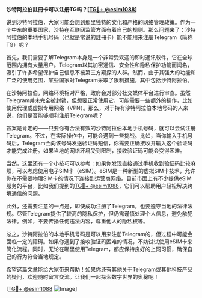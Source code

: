 **沙特阿拉伯註冊卡可以注册TG吗？[[TG💪+ @esim1088](https://t.me/s/esim1088)]**

说到沙特阿拉伯，大家可能会想到那里独特的文化和严格的网络管理政策。作为一个中东的重要国家，沙特在互联网监管方面有着自己的规则。那么问题来了：沙特阿拉伯的本地手机号码（也就是常说的註冊卡）能不能用来注册Telegram（简称TG）呢？

首先，我们需要了解Telegram本身是一个非常受欢迎的即时通讯软件，它在全球范围内拥有大量用户。Telegram以其加密通信、安全性和隐私保护功能而闻名，吸引了许多希望保护自己信息不被第三方窥探的人群。然而，由于其强大的功能和广泛的使用范围，某些国家对Telegram采取了限制措施，其中包括沙特阿拉伯。

在沙特阿拉伯，网络环境相对严格，政府会对部分社交媒体平台进行审查。虽然Telegram并未完全被封锁，但想要正常使用它，可能需要一些额外的操作，比如使用代理或虚拟专用网络（VPN）。那么，对于持有沙特阿拉伯本地号码的人来说，他们是否能够顺利注册Telegram呢？

答案是肯定的——只要你有合法有效的沙特阿拉伯本地手机号码，就可以尝试注册Telegram。不过，在实际操作中，可能会遇到一些挑战。比如，当你输入手机号码后，Telegram会向该号码发送验证码短信，你需要正确接收并输入这个验证码才能完成注册。如果当地的网络环境受到限制，接收验证码可能会变得困难。

当然，这里还有一个小技巧可以参考：如果你发现直接通过手机收到验证码比较麻烦，可以考虑使用电子SIM卡（eSIM）。eSIM是一种新型的虚拟SIM卡技术，允许你在不需要物理SIM卡的情况下连接到运营商网络。目前市面上有不少提供eSIM服务的平台，比如我们提到的[TG💪+ @esim1088](https://t.me/s/esim1088)，它们可以帮助用户轻松解决跨境通信的问题。

此外，还需要注意的一点是，即使成功注册了Telegram，也要遵守当地的法律法规。尽管Telegram提供了较高的隐私保护，但仍需谨慎处理个人信息，避免触犯法律。例如，不要传播任何违法内容，尊重他人的隐私权等。

总之，沙特阿拉伯的本地手机号码是可以用来注册Telegram的，但过程中可能会面临一定的障碍。如果你遇到了接收验证码困难的情况，不妨试试使用eSIM卡来简化流程。同时，无论在哪里使用Telegram，都应保持良好的上网习惯，确保自己的行为符合当地规定。

希望这篇文章能给大家带来帮助！如果你还有其他关于Telegram或其他科技产品的疑问，欢迎随时留言交流。让我们一起探索数字世界的奥秘吧！

[[TG💪+ @esim1088](https://t.me/s/esim1088) ![Image](https://i.postimg.cc/4NQfJmqS/Snipaste-2025-05-13-00-14-12.png)]